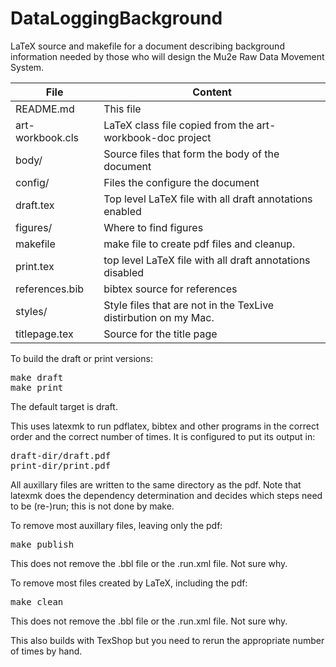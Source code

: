 # DataLoggingBackground
LaTeX source and makefile for a document describing background information needed by those who will design the Mu2e Raw Data Movement System.

| File             | Content |
| --- | --- |
| README.md        | This file |
| art-workbook.cls | LaTeX class file copied from the art-workbook-doc project |
| body/            | Source files that form the body of the document |
| config/          | Files the configure the document  |
| draft.tex        | Top level LaTeX file with all draft annotations enabled  |
| figures/         | Where to find figures  |
| makefile         | make file to create pdf files and cleanup.  |
| print.tex        | top level LaTeX file with all draft annotations disabled  |
| references.bib   | bibtex source for references |
| styles/          | Style files that are not in the TexLive distirbution on my Mac.  |
| titlepage.tex    | Source for the title page

To build the draft or print versions:
<pre>
make draft
make print
</pre>
The default target is draft.

This uses latexmk to run pdflatex, bibtex and other programs in the correct order
and the correct number of times.
It is configured to put its output in:
<pre>
draft-dir/draft.pdf
print-dir/print.pdf
</pre>
All auxillary files are written to the same directory as the pdf.
Note that latexmk does the dependency determination and decides
which steps need to be (re-)run;
this is not done by make.


To remove most auxillary files, leaving only the pdf:
<pre>
make publish
</pre>
This does not remove the .bbl file or the .run.xml file.  Not sure why.

To remove most files created by LaTeX, including the pdf:
<pre>
make clean
</pre>
This does not remove the .bbl file or the .run.xml file.  Not sure why.

This also builds with TexShop but you need to rerun the appropriate number of times by hand.

